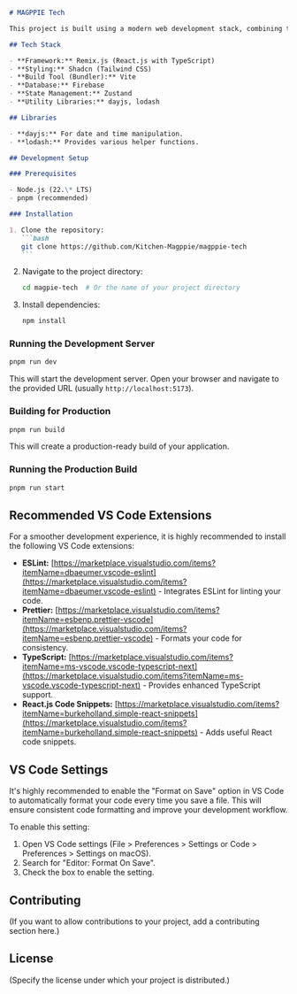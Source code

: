 ````markdown
# MAGPPIE Tech

This project is built using a modern web development stack, combining the power of Remix.js for server-side rendering and routing with the flexibility of React.js for the user interface. TypeScript adds type safety and improves code maintainability, while Tailwind CSS, integrated through Shadcn, provides a utility-first approach to styling. Vite ensures fast development builds and hot module replacement.

## Tech Stack

- **Framework:** Remix.js (React.js with TypeScript)
- **Styling:** Shadcn (Tailwind CSS)
- **Build Tool (Bundler):** Vite
- **Database:** Firebase
- **State Management:** Zustand
- **Utility Libraries:** dayjs, lodash

## Libraries

- **dayjs:** For date and time manipulation.
- **lodash:** Provides various helper functions.

## Development Setup

### Prerequisites

- Node.js (22.\* LTS)
- pnpm (recommended)

### Installation

1. Clone the repository:
   ```bash
   git clone https://github.com/Kitchen-Magppie/magppie-tech
   ```
````

2. Navigate to the project directory:

   ```bash
   cd magpie-tech  # Or the name of your project directory
   ```

3. Install dependencies:
   ```bash
   npm install
   ```

### Running the Development Server

```bash
pnpm run dev
```

This will start the development server. Open your browser and navigate to the provided URL (usually `http://localhost:5173`).

### Building for Production

```bash
pnpm run build
```

This will create a production-ready build of your application.

### Running the Production Build

```bash
pnpm run start
```

## Recommended VS Code Extensions

For a smoother development experience, it is highly recommended to install the following VS Code extensions:

- **ESLint:** [https://marketplace.visualstudio.com/items?itemName=dbaeumer.vscode-eslint](https://marketplace.visualstudio.com/items?itemName=dbaeumer.vscode-eslint) - Integrates ESLint for linting your code.
- **Prettier:** [https://marketplace.visualstudio.com/items?itemName=esbenp.prettier-vscode](https://marketplace.visualstudio.com/items?itemName=esbenp.prettier-vscode) - Formats your code for consistency.
- **TypeScript:** [https://marketplace.visualstudio.com/items?itemName=ms-vscode.vscode-typescript-next](https://marketplace.visualstudio.com/items?itemName=ms-vscode.vscode-typescript-next) - Provides enhanced TypeScript support.
- **React.js Code Snippets:** [https://marketplace.visualstudio.com/items?itemName=burkeholland.simple-react-snippets](https://marketplace.visualstudio.com/items?itemName=burkeholland.simple-react-snippets) - Adds useful React code snippets.

## VS Code Settings

It's highly recommended to enable the "Format on Save" option in VS Code to automatically format your code every time you save a file. This will ensure consistent code formatting and improve your development workflow.

To enable this setting:

1. Open VS Code settings (File > Preferences > Settings or Code > Preferences > Settings on macOS).
2. Search for "Editor: Format On Save".
3. Check the box to enable the setting.

## Contributing

(If you want to allow contributions to your project, add a contributing section here.)

## License

(Specify the license under which your project is distributed.)

```

```
